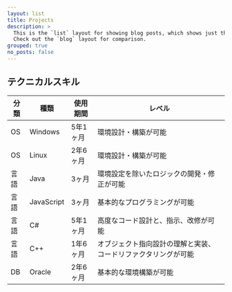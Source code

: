 ```yaml
---
layout: list
title: Projects
description: >
  This is the `list` layout for showing blog posts, which shows just the title and groups them by year of publication.
  Check out the `blog` layout for comparison.
grouped: true
no_posts: false
---
```

## テクニカルスキル

| 分類 | 種類 | 使用期間 | レベル |
| --- | --- | --- | --- |
| OS | Windows | 5年1ヶ月 | 環境設計・構築が可能 |
| OS | Linux | 2年6ヶ月 | 環境設計・構築が可能 |
| 言語 | Java | 3ヶ月 | 環境設定を除いたロジックの開発・修正が可能 |
| 言語 | JavaScript | 3ヶ月 | 基本的なプログラミングが可能 |
| 言語 | C# | 5年1ヶ月 | 高度なコード設計と、指示、改修が可能 |
| 言語 | C++ | 1年6ヶ月 | オブジェクト指向設計の理解と実装、コードリファクタリングが可能 |
| DB | Oracle | 2年6ヶ月 | 基本的な環境構築が可能 |
